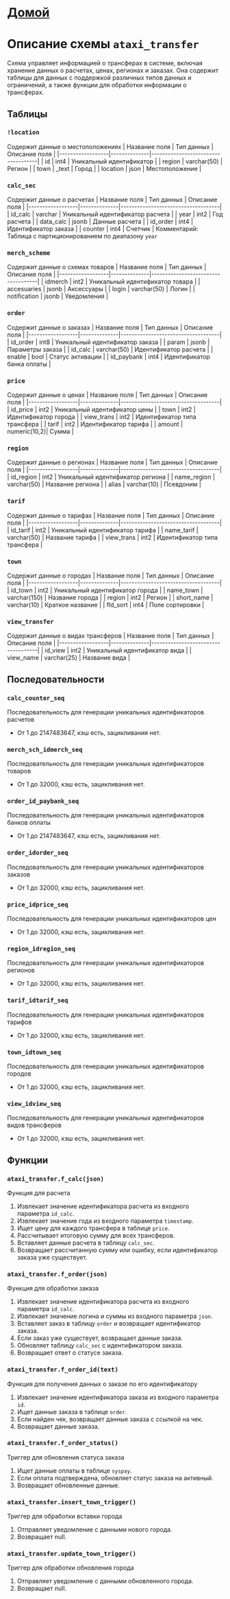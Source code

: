 
# [Домой](./README.MD)

# Описание схемы `ataxi_transfer`
Схема управляет информацией о трансферах в системе, включая хранение данных о расчетах, ценах, регионах и заказах. Она содержит таблицы для данных с поддержкой различных типов данных и ограничений, а также функции для обработки информации о трансферах.


## Таблицы

### `!location`
Содержит данные о местоположениях
| Название поля    | Тип данных   | Описание поля                      |
|------------------|--------------|------------------------------------|
| id               | int4         | Уникальный идентификатор           |
| region           | varchar(50)  | Регион                             |
| town             | _text        | Город                              |
| location         | json         | Местоположение                     |

### `calc_sec`
Содержит данные о расчетах
| Название поля    | Тип данных   | Описание поля                      |
|------------------|--------------|------------------------------------|
| id_calc          | varchar      | Уникальный идентификатор расчета   |
| year             | int2         | Год расчета                        |
| data_calc        | jsonb        | Данные расчета                     |
| id_order         | int4         | Идентификатор заказа               |
| counter          | int4         | Счетчик                            |
Комментарий: Таблица с партиционированием по диапазону `year`

### `merch_scheme`
Содержит данные о схемах товаров
| Название поля    | Тип данных   | Описание поля                      |
|------------------|--------------|------------------------------------|
| idmerch          | int2         | Уникальный идентификатор товара    |
| accesuaries      | jsonb        | Аксессуары                         |
| login            | varchar(50)  | Логин                              |
| notification     | jsonb        | Уведомления                        |

### `order`
Содержит данные о заказах
| Название поля    | Тип данных   | Описание поля                      |
|------------------|--------------|------------------------------------|
| id_order         | int8         | Уникальный идентификатор заказа    |
| param            | jsonb        | Параметры заказа                   |
| id_calc          | varchar(50)  | Идентификатор расчета              |
| enable           | bool         | Статус активации                   |
| id_paybank       | int4         | Идентификатор банка оплаты         |

### `price`
Содержит данные о ценах
| Название поля    | Тип данных   | Описание поля                      |
|------------------|--------------|------------------------------------|
| id_price         | int2         | Уникальный идентификатор цены      |
| town             | int2         | Идентификатор города               |
| view_trans       | int2         | Идентификатор типа трансфера       |
| tarif            | int2         | Идентификатор тарифа               |
| amount           | numeric(10,2)| Сумма                              |

### `region`
Содержит данные о регионах
| Название поля    | Тип данных   | Описание поля                      |
|------------------|--------------|------------------------------------|
| id_region        | int2         | Уникальный идентификатор региона   |
| name_region      | varchar(50)  | Название региона                   |
| alias            | varchar(10)  | Псевдоним                          |

### `tarif`
Содержит данные о тарифах
| Название поля    | Тип данных   | Описание поля                      |
|------------------|--------------|------------------------------------|
| id_tarif         | int2         | Уникальный идентификатор тарифа    |
| name_tarif       | varchar(50)  | Название тарифа                    |
| view_trans       | int2         | Идентификатор типа трансфера       |

### `town`
Содержит данные о городах
| Название поля    | Тип данных   | Описание поля                      |
|------------------|--------------|------------------------------------|
| id_town          | int2         | Уникальный идентификатор города    |
| name_town        | varchar(150) | Название города                    |
| region           | int2         | Регион                             |
| short_name       | varchar(10)  | Краткое название                   |
| fld_sort         | int4         | Поле сортировки                    |

### `view_transfer`
Содержит данные о видах трансферов
| Название поля    | Тип данных   | Описание поля                      |
|------------------|--------------|------------------------------------|
| id_view          | int2         | Уникальный идентификатор вида      |
| view_name        | varchar(25)  | Название вида                      |

## Последовательности

### `calc_counter_seq`
Последовательность для генерации уникальных идентификаторов расчетов
- От 1 до 2147483647, кэш есть, зацикливания нет.

### `merch_sch_idmerch_seq`
Последовательность для генерации уникальных идентификаторов товаров
- От 1 до 32000, кэш есть, зацикливания нет.

### `order_id_paybank_seq`
Последовательность для генерации уникальных идентификаторов банков оплаты
- От 1 до 2147483647, кэш есть, зацикливания нет.

### `order_idorder_seq`
Последовательность для генерации уникальных идентификаторов заказов
- От 1 до 32000, кэш есть, зацикливания нет.

### `price_idprice_seq`
Последовательность для генерации уникальных идентификаторов цен
- От 1 до 32000, кэш есть, зацикливания нет.

### `region_idregion_seq`
Последовательность для генерации уникальных идентификаторов регионов
- От 1 до 32000, кэш есть, зацикливания нет.

### `tarif_idtarif_seq`
Последовательность для генерации уникальных идентификаторов тарифов
- От 1 до 32000, кэш есть, зацикливания нет.

### `town_idtown_seq`
Последовательность для генерации уникальных идентификаторов городов
- От 1 до 32000, кэш есть, зацикливания нет.

### `view_idview_seq`
Последовательность для генерации уникальных идентификаторов видов трансферов
- От 1 до 32000, кэш есть, зацикливания нет.

## Функции

### `ataxi_transfer.f_calc(json)`
Функция для расчета
1. Извлекает значение идентификатора расчета из входного параметра `id_calc`.
2. Извлекает значение года из входного параметра `timestamp`.
3. Ищет цену для каждого трансфера в таблице `price`.
4. Рассчитывает итоговую сумму для всех трансферов.
5. Вставляет данные расчета в таблицу `calc_sec`.
6. Возвращает рассчитанную сумму или ошибку, если идентификатор заказа уже существует.

### `ataxi_transfer.f_order(json)`
Функция для обработки заказа
1. Извлекает значение идентификатора расчета из входного параметра `id_calc`.
2. Извлекает значение логина и суммы из входного параметра `json`.
3. Вставляет заказ в таблицу `order` и возвращает идентификатор заказа.
4. Если заказ уже существует, возвращает данные заказа.
5. Обновляет таблицу `calc_sec` с идентификатором заказа.
6. Возвращает ответ о статусе заказа.

### `ataxi_transfer.f_order_id(text)`
Функция для получения данных о заказе по его идентификатору
1. Извлекает значение идентификатора заказа из входного параметра `id`.
2. Ищет данные заказа в таблице `order`.
3. Если найден чек, возвращает данные заказа с ссылкой на чек.
4. Возвращает данные заказа.

### `ataxi_transfer.f_order_status()`
Триггер для обновления статуса заказа
1. Ищет данные оплаты в таблице `syspay`.
2. Если оплата подтверждена, обновляет статус заказа на активный.
3. Возвращает обновленные данные.

### `ataxi_transfer.insert_town_trigger()`
Триггер для обработки вставки города
1. Отправляет уведомление с данными нового города.
2. Возвращает null.

### `ataxi_transfer.update_town_trigger()`
Триггер для обработки обновления города
1. Отправляет уведомление с данными обновленного города.
2. Возвращает null.
